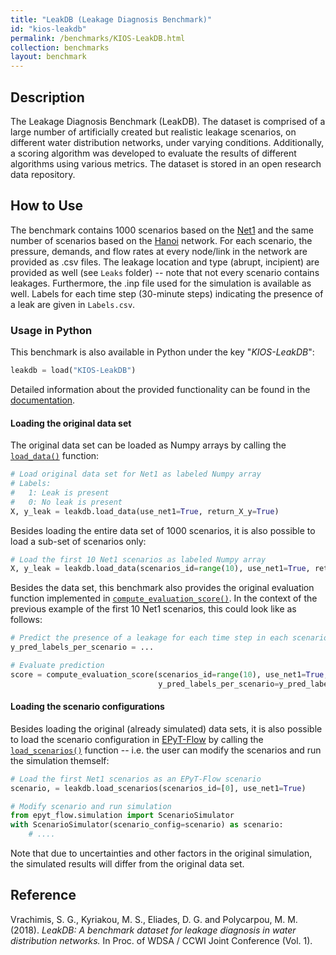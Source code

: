 ```yaml
---
title: "LeakDB (Leakage Diagnosis Benchmark)"
id: "kios-leakdb"
permalink: /benchmarks/KIOS-LeakDB.html
collection: benchmarks
layout: benchmark
---
```



## Description

The Leakage Diagnosis Benchmark (LeakDB). The dataset is comprised of a large number of artificially
created but realistic leakage scenarios, on different water distribution networks, under varying
conditions. Additionally, a scoring algorithm was developed to evaluate the results of different
algorithms using various metrics. The dataset is stored in an open research data repository.

## How to Use

The benchmark contains 1000 scenarios based on the [Net1](../benchmarks/network-Net1.html) and
the same number of scenarios based on the [Hanoi](../benchmarks/network-Hanoi.html) network.
For each scenario, the pressure, demands, and flow rates at every node/link in the
network are provided as .csv files. The leakage location and type (abrupt, incipient) are provided
as well (see ```Leaks``` folder) -- note that not every scenario contains leakages.
Furthermore, the .inp file used for the simulation is available as well.
Labels for each time step (30-minute steps) indicating the presence of a leak
are given in ```Labels.csv```.

### Usage in Python

This benchmark is also available in Python under the key "*KIOS-LeakDB*":
```python
leakdb = load("KIOS-LeakDB")
```

Detailed information about the provided functionality can be found in the
[documentation](https://waterbenchmarkhub.readthedocs.io/en/latest/water_benchmark_hub.leakdb.html#module-water_benchmark_hub.leakdb.leakdb).

#### Loading the original data set

The original data set can be loaded as Numpy arrays by calling the
[```load_data()```](https://waterbenchmarkhub.readthedocs.io/en/latest/water_benchmark_hub.leakdb.html#water_benchmark_hub.leakdb.leakdb.LeakDB.load_data)
function:
```python
# Load original data set for Net1 as labeled Numpy array
# Labels:
#   1: Leak is present
#   0: No leak is present
X, y_leak = leakdb.load_data(use_net1=True, return_X_y=True)
```

Besides loading the entire data set of 1000 scenarios, it is also possible to load a sub-set
of scenarios only:
```python
# Load the first 10 Net1 scenarios as labeled Numpy array
X, y_leak = leakdb.load_data(scenarios_id=range(10), use_net1=True, return_X_y=True)
```

Besides the data set, this benchmark also provides the original evaluation function implemented in
[```compute_evaluation_score()```](https://waterbenchmarkhub.readthedocs.io/en/latest/water_benchmark_hub.leakdb.html#water_benchmark_hub.leakdb.leakdb.LeakDB.compute_evaluation_score).
In the context of the previous example of the first 10 Net1 scenarios, this could look
like as follows:
```python
# Predict the presence of a leakage for each time step in each scenario
y_pred_labels_per_scenario = ...

# Evaluate prediction
score = compute_evaluation_score(scenarios_id=range(10), use_net1=True,
                                 y_pred_labels_per_scenario=y_pred_labels_per_scenario)
```

#### Loading the scenario configurations

Besides loading the original (already simulated) data sets, it is also possible to load the
scenario configuration in [EPyT-Flow](https://github.com/WaterFutures/EPyT-Flow) by calling
the [```load_scenarios()```](https://waterbenchmarkhub.readthedocs.io/en/latest/water_benchmark_hub.leakdb.html#water_benchmark_hub.leakdb.leakdb.LeakDB.load_scenarios)
function -- i.e. the user can modify the scenarios and run the simulation themself:
```python
# Load the first Net1 scenarios as an EPyT-Flow scenario
scenario, = leakdb.load_scenarios(scenarios_id=[0], use_net1=True)

# Modify scenario and run simulation
from epyt_flow.simulation import ScenarioSimulator
with ScenarioSimulator(scenario_config=scenario) as scenario:
    # ....
```
Note that due to uncertainties and other factors in the original simulation, the simulated
results will differ from the original data set.


## Reference

Vrachimis, S. G., Kyriakou, M. S., Eliades, D. G. and Polycarpou, M. M. (2018).
*LeakDB: A benchmark dataset for leakage diagnosis in water distribution networks.*
In Proc. of WDSA / CCWI Joint Conference (Vol. 1).
[<i class="bi bi-link"></i>](https://doi.org/10.5281/zenodo.1313116)